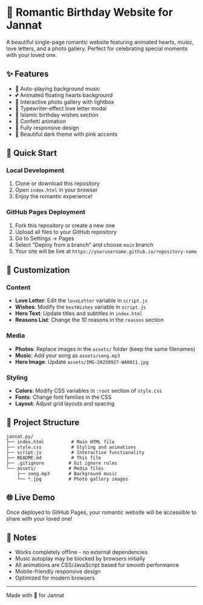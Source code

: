 # 💖 Romantic Birthday Website for Jannat

A beautiful single-page romantic website featuring animated hearts, music, love letters, and a photo gallery. Perfect for celebrating special moments with your loved one.

## ✨ Features

- 🎵 Auto-playing background music
- 💕 Animated floating hearts background
- 📸 Interactive photo gallery with lightbox
- 💌 Typewriter-effect love letter modal
- 🤲 Islamic birthday wishes section
- 🎉 Confetti animation
- 📱 Fully responsive design
- 🌙 Beautiful dark theme with pink accents

## 🚀 Quick Start

### Local Development
1. Clone or download this repository
2. Open `index.html` in your browser
3. Enjoy the romantic experience!

### GitHub Pages Deployment
1. Fork this repository or create a new one
2. Upload all files to your GitHub repository
3. Go to Settings → Pages
4. Select "Deploy from a branch" and choose `main` branch
5. Your site will be live at `https://yourusername.github.io/repository-name`

## 🎨 Customization

### Content
- **Love Letter**: Edit the `loveLetter` variable in `script.js`
- **Wishes**: Modify the `bestWishes` variable in `script.js`
- **Hero Text**: Update titles and subtitles in `index.html`
- **Reasons List**: Change the 10 reasons in the `reasons` section

### Media
- **Photos**: Replace images in the `assets/` folder (keep the same filenames)
- **Music**: Add your song as `assets/song.mp3`
- **Hero Image**: Update `assets/IMG-20250927-WA0011.jpg`

### Styling
- **Colors**: Modify CSS variables in `:root` section of `style.css`
- **Fonts**: Change font families in the CSS
- **Layout**: Adjust grid layouts and spacing

## 📁 Project Structure

```
jannat.py/
├── index.html          # Main HTML file
├── style.css           # Styling and animations
├── script.js           # Interactive functionality
├── README.md           # This file
├── .gitignore         # Git ignore rules
└── assets/            # Media files
    ├── song.mp3       # Background music
    └── *.jpg          # Photo gallery images
```

## 🌐 Live Demo

Once deployed to GitHub Pages, your romantic website will be accessible to share with your loved one!

## 💝 Notes

- Works completely offline - no external dependencies
- Music autoplay may be blocked by browsers initially
- All animations are CSS/JavaScript based for smooth performance
- Mobile-friendly responsive design
- Optimized for modern browsers

---

Made with 💖 for Jannat

